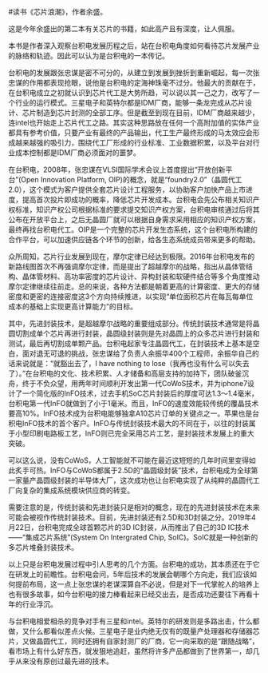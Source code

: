 #读书《芯片浪潮》，作者余盛。

这是今年余盛出的第二本有关芯片的书籍，如此高产且有深度，让人佩服。

本书是作者深入观察台积电发展历程之后，站在台积电角度如何看待芯片发展产业的脉络和轨迹。因此可以认为是台积电的一本传记。

台积电的发展跟张忠谋是密不可分的，从建立到发展到挫折到重新崛起，每一次张忠谋的作用都表现抢眼，说他是台积电的定海神珠毫不过分。他最大的贡献在于，在台积电成立之初就认识到芯片代工是大势所趋，可以说以其一己之力，改写了一个行业的运行模式。三星电子和英特尔都是IDM厂商，能够一条龙完成从芯片设计、芯片制造到芯片封测的全部工序。但是截至到现在目前，IDM厂商越来越少，连intel也开始走上芯片代工之路。其实这种思路放在任何一个高附加值的实体产业都具有参考价值，只要产业有最终的产品输出，代工生产最终形成的马太效应会形成越来越强的吸引力，围绕代工厂形成的行业标准、工业数据积累，以及平台对行业成本控制都是IDM厂商必须面对的噩梦。

在台积电，2008年，张忠谋在VLSI国际学术会议上首度提出“开放创新平台”(Open Innovation Platform, OIP)的概念，就是“foundry2.0”（晶圆代工2.0），这个模式为客户提供全套芯片设计工程服务，以协助客户加快产品上市进度，提高首次投片即成功的概率，降低芯片开发成本。台积电会先公布相关知识产权标准，知识产权公司根据标准的要求提交知识产权方案，台积电审核通过后将其公布在开放平台上，之后无晶圆厂就可以根据自身需求采用相应的知识产权方案，最终再找台积电代工。OIP是一个完整的芯片开发生态系统，这个台积电所构建的合作平台，可以加速供应链各个环节的创新，给各生态系统成员带来更多的帮助。

众所周知，芯片行业发展到现在，摩尔定律已经达到极限。2016年台积电发布的新路线图首次不再强调摩尔定律，而是提出了超越摩尔的战略，指出从晶体管结构、晶体管材料、高功率密度的芯片设计、异构封装和软硬件结合等多个角度推动摩尔定律继续往前走。总的来说，各种方法都是朝着更高的计算密度、更大的存储密度和更密的连接密度这3个方向持续推进，以实现“单位面积芯片在每瓦每单位成本的基础上实现更高计算能力”的目标。

其中，先进封装技术，是超越摩尔战略的重要组成部分。传统封装技术通常是将晶圆切割成单个芯片再进行封装，晶圆级封装则是先对晶圆上的众多芯片进行封装和测试，最后再切割成单颗产品。台积电起家专注晶圆代工，在封装技术上基本是空白，面对退无可退的挑战，张忠谋给了负责人余振华400个工程师，余振华自己的话来说就是：“就豁出去了，I have nothing to lose（我再也没有什么可以失去了）。”在台积电的文化、技术积累、人才储备和高层支持的加持下，团队破釜沉舟，终于不负众望，用两年时间顺利开发出第一代CoWoS技术，并为iphone7设计了一个简化版的InFO技术，过去手机SoC芯片封装后的厚度可达1.3～1.4毫米，台积电第一代InFO就做到了小于1毫米。而且，InFO的速度效能较传统的覆晶技术要高10%。InFO技术成为台积电能够独拿A10芯片订单的关键点之一。苹果也是台积电InFO技术的首个客户。InFO与传统封装技术最大的不同在于，以往的封装属于小型印刷电路板工艺，InFO则已完全采用芯片工艺，是封装技术发展上的重大突破。

可以这么说，没有CoWoS，人工智能就不可能在最近这短短的几年时间里变得如此炙手可热。InFO与CoWoS都属于2.5D的“晶圆级封装”技术，台积电成为全球第一家量产晶圆级封装的半导体大厂，这次成功也让台积电实现了从纯粹的晶圆代工厂向复杂的集成系统模块供应商的转变。

需要注意的是，传统封装和先进封装只是相对的概念，现在的先进封装技术在未来可能会被视作传统封装技术。目前，先进封装还有2.5D和3D封装之分。2019年4月22日，台积电完成全球首颗芯片的3D IC封装，从而推出了自己的3D IC技术——“集成芯片系统”(System On Intergrated Chip, SoIC)。SoIC就是一种创新的多芯片堆叠封装技术。

以上只是台积电发展过程中引人思考的几个方面。台积电的成功，其本质还在于它在研发上的前瞻性。台积电会问，5年后技术的发展会朝哪个方向走，我们应该如何提前布局，这一点上张忠谋的老谋深算自不必说，但是对下一代掌舵人的培养上也有很多故事，如今台积电的接力棒看起来已经交出去，是否成功还要往下再看十年的行业浮沉。

与台积电相爱相杀的竞争对手有三星和intel。英特尔的研发则是多路出击，什么都做，又什么都看似差点火候。三星电子是业内绝无仅有的既量产处理器和存储器芯片，又做晶圆代工，同时还拥有自家封测厂的厂商，它一向采取的是“跟随战略”，看市场上有什么好东西，就发狠地追赶，虽然将许多产品都做到了世界第一，却几乎从来没有原创过最先进的技术。